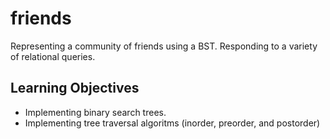 # friends
Representing a community of friends using a BST. Responding to a variety of relational queries. 

## Learning Objectives 

* Implementing binary search trees. 
* Implementing tree traversal algoritms (inorder, preorder, and postorder)
